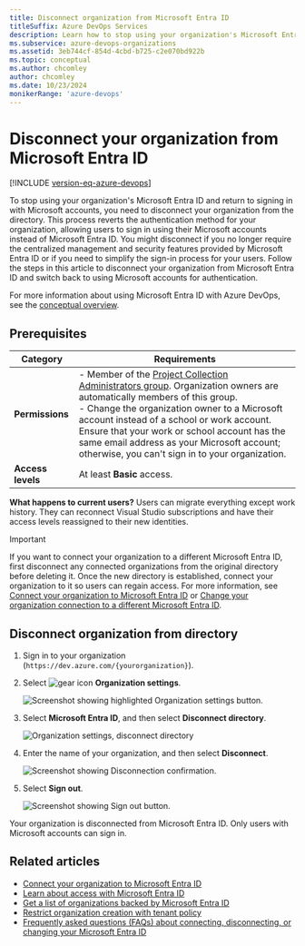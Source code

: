 ```yaml
---
title: Disconnect organization from Microsoft Entra ID
titleSuffix: Azure DevOps Services
description: Learn how to stop using your organization's Microsoft Entra ID and sign in with a Microsoft account by disconnecting your organization from your directory
ms.subservice: azure-devops-organizations
ms.assetid: 3eb744cf-854d-4cbd-b725-c2e070bd922b
ms.topic: conceptual
ms.author: chcomley
author: chcomley
ms.date: 10/23/2024
monikerRange: 'azure-devops'
---
```


# Disconnect your organization from Microsoft Entra ID

[!INCLUDE [version-eq-azure-devops](../../includes/version-eq-azure-devops.md)]

<a name="DisconnectDirectory"></a>

To stop using your organization's Microsoft Entra ID and return to signing in with Microsoft accounts, you need to disconnect your organization from the directory. This process reverts the authentication method for your organization, allowing users to sign in using their Microsoft accounts instead of Microsoft Entra ID. You might disconnect if you no longer require the centralized management and security features provided by Microsoft Entra ID or if you need to simplify the sign-in process for your users. Follow the steps in this article to disconnect your organization from Microsoft Entra ID and switch back to using Microsoft accounts for authentication.

For more information about using Microsoft Entra ID with Azure DevOps, see the [conceptual overview](access-with-azure-ad.md).

## Prerequisites

| Category | Requirements |
|--------------|-------------|
|**Permissions**| - Member of the [Project Collection Administrators group](../security/look-up-project-collection-administrators.md). Organization owners are automatically members of this group.<br>- Change the organization owner to a Microsoft account instead of a school or work account. Ensure that your work or school account has the same email address as your Microsoft account; otherwise, you can't sign in to your organization.|
|**Access levels**| At least **Basic** access.|

**What happens to current users?**  Users can migrate everything except work history. They can reconnect Visual Studio subscriptions and have their access levels reassigned to their new identities.

> [!IMPORTANT]
> If you want to connect your organization to a different Microsoft Entra ID, first disconnect any connected organizations from the original directory before deleting it. Once the new directory is established, connect your organization to it so users can regain access. For more information, see [Connect your organization to Microsoft Entra ID](connect-organization-to-azure-ad.md) or [Change your organization connection to a different Microsoft Entra ID](change-azure-ad-connection.md).

## Disconnect organization from directory

1. Sign in to your organization (```https://dev.azure.com/{yourorganization}```).

2. Select ![gear icon](../../media/icons/gear-icon.png) **Organization settings**.

    ![Screenshot showing highlighted Organization settings button.](../../media/settings/open-admin-settings-vert.png)

3. Select **Microsoft Entra ID**, and then select **Disconnect directory**.

   ![Organization settings, disconnect directory](media/shared/select-disconnect-directory.png)

4. Enter the name of your organization, and then select **Disconnect**.

   ![Screenshot showing Disconnection confirmation.](media/shared/disconnection-confirmation.png)

5. Select **Sign out**.

   ![Screenshot showing Sign out button.](media/shared/sign-out-azure-devops.png)

Your organization is disconnected from Microsoft Entra ID. Only users with Microsoft accounts can sign in.

## Related articles

* [Connect your organization to Microsoft Entra ID](connect-organization-to-azure-ad.md)
* [Learn about access with Microsoft Entra ID](access-with-azure-ad.md)
* [Get a list of organizations backed by Microsoft Entra ID](get-list-of-organizations-connected-to-azure-active-directory.md)
* [Restrict organization creation with tenant policy](azure-ad-tenant-policy-restrict-org-creation.md)
* [Frequently asked questions (FAQs) about connecting, disconnecting, or changing your Microsoft Entra ID](./faq-azure-access.yml)
